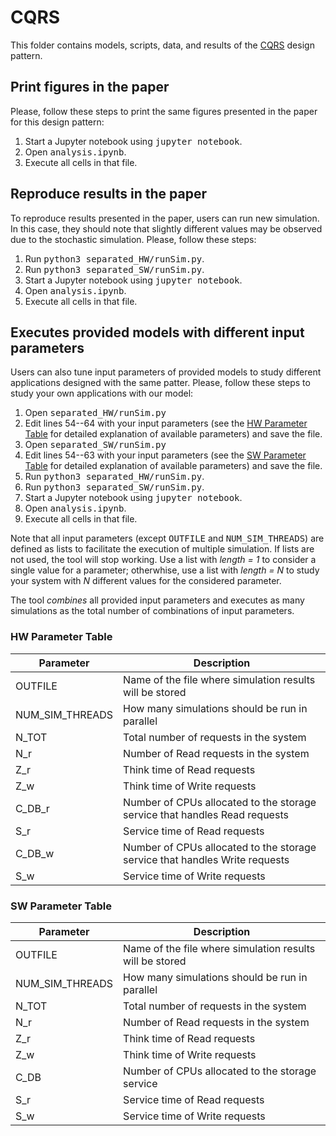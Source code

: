 # CQRS

This folder contains models, scripts, data, and results of the [CQRS](https://learn.microsoft.com/en-us/azure/architecture/patterns/cqrs) design pattern.


## Print figures in the paper
Please, follow these steps to print the same figures presented in the paper for this design pattern:
1. Start a Jupyter notebook using <tt>jupyter notebook</tt>.
2. Open <tt>analysis.ipynb</tt>.
3. Execute all cells in that file.


## Reproduce results in the paper
To reproduce results presented in the paper, users can run new simulation. In this case, they should note that slightly different values may be observed due to the stochastic simulation. Please, follow these steps:
1. Run <tt>python3 separated\_HW/runSim.py</tt>.
2. Run <tt>python3 separated\_SW/runSim.py</tt>.
3. Start a Jupyter notebook using <tt>jupyter notebook</tt>.
4. Open <tt>analysis.ipynb</tt>.
5. Execute all cells in that file.


## Executes provided models with different input parameters
Users can also tune input parameters of provided models to study different applications designed with the same patter.
Please, follow these steps to study your own applications with our model:
1. Open <tt>separated\_HW/runSim.py</tt>
2. Edit lines 54--64 with your input parameters (see the [HW Parameter Table](#hw-parameter-table) for detailed explanation of available parameters) and save the file.
3. Open <tt>separated\_SW/runSim.py</tt>
4. Edit lines 54--63 with your input parameters (see the [SW Parameter Table](#sw-parameter-table) for detailed explanation of available parameters) and save the file.
5. Run <tt>python3 separated\_HW/runSim.py</tt>.
6. Run <tt>python3 separated\_SW/runSim.py</tt>.
7. Start a Jupyter notebook using <tt>jupyter notebook</tt>.
8. Open <tt>analysis.ipynb</tt>.
9. Execute all cells in that file.

Note that all input parameters (except <tt>OUTFILE</tt> and <tt>NUM\_SIM\_THREADS</tt>) are defined as lists to facilitate the execution of multiple simulation. If lists are not used, the tool will stop working. Use a list with *length = 1* to consider a single value for a parameter; otherwhise, use a list with *length = N* to study your system with *N* different values for the considered parameter. 

The tool *combines* all provided input parameters and executes as many simulations as the total number of combinations of input parameters.


### HW Parameter Table

| Parameter | Description |
| --- | --- |
| OUTFILE | Name of the file where simulation results will be stored |
| NUM\_SIM\_THREADS | How many simulations should be run in parallel |
| N\_TOT | Total number of requests in the system |
| N\_r | Number of Read requests in the system |
| Z\_r | Think time of Read requests |
| Z\_w | Think time of Write requests |
| C\_DB\_r | Number of CPUs allocated to the storage service that handles Read requests |
| S\_r | Service time of Read requests |
| C\_DB\_w | Number of CPUs allocated to the storage service that handles Write requests |
| S\_w | Service time of Write requests |


### SW Parameter Table

| Parameter | Description |
| --- | --- |
| OUTFILE | Name of the file where simulation results will be stored |
| NUM\_SIM\_THREADS | How many simulations should be run in parallel |
| N\_TOT | Total number of requests in the system |
| N\_r | Number of Read requests in the system |
| Z\_r | Think time of Read requests |
| Z\_w | Think time of Write requests |
| C\_DB | Number of CPUs allocated to the storage service |
| S\_r | Service time of Read requests |
| S\_w | Service time of Write requests |
